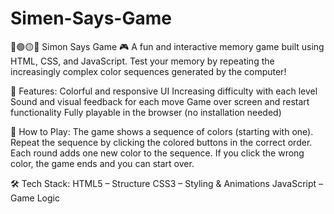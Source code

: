 # Simen-Says-Game
🔴🟢🟡🔵 Simon Says Game 🎮
A fun and interactive memory game built using HTML, CSS, and JavaScript. Test your memory by repeating the increasingly complex color sequences generated by the computer!

🔧 Features:
Colorful and responsive UI
Increasing difficulty with each level
Sound and visual feedback for each move
Game over screen and restart functionality
Fully playable in the browser (no installation needed)

🧠 How to Play:
The game shows a sequence of colors (starting with one).
Repeat the sequence by clicking the colored buttons in the correct order.
Each round adds one new color to the sequence.
If you click the wrong color, the game ends and you can start over.

🛠️ Tech Stack:
HTML5 – Structure
CSS3 – Styling & Animations
JavaScript – Game Logic
